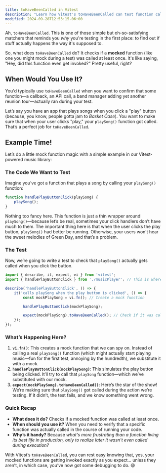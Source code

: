 ```yaml
---
title: toHaveBeenCalled in Vitest
description: "Learn how Vitest's toHaveBeenCalled can test function calls."
modified: 2024-09-28T12:53:15-06:00
---
```


Ah, `toHaveBeenCalled`. This is one of those simple but oh-so-satisfying matchers that reminds you *why* you're testing in the first place: to find out if stuff actually happens the way it's supposed to.

So, what does `toHaveBeenCalled` do? It checks if a **mocked** function (like one you might mock during a test) was called at least once. It's like saying, "Hey, did this function even get invoked?" Pretty useful, right?

## When Would You Use It?

You'd typically use `toHaveBeenCalled` when you want to confirm that some function—a callback, an API call, a band manager adding yet another reunion tour—actually ran during your test.

Let’s say you have an app that plays songs when you click a "play" button (because, you know, people gotta jam to *Basket Case*). You want to make sure that when your user clicks "play," your `playSong()` function got called. That’s a perfect job for `toHaveBeenCalled`.

## Example Time!

Let’s do a little mock function magic with a simple example in our Vitest-powered music library:

### The Code We Want to Test

Imagine you’ve got a function that plays a song by calling your `playSong()` function:

```javascript
function handlePlayButtonClick(playSong) {
	playSong();
}
```

Nothing too fancy here. This function is just a thin wrapper around `playSong()`—because let’s be real, sometimes your click handlers don’t have much to them. The important thing here is that when the user clicks the play button, `playSong()` had better be running. Otherwise, your users won’t hear the sweet melodies of Green Day, and that’s a problem.

### The Test

Now, we’re going to write a test to check that `playSong()` actually gets called when you click the button.

```javascript
import { describe, it, expect, vi } from 'vitest';
import { handlePlayButtonClick } from './musicPlayer'; // This is where our function lives

describe('handlePlayButtonClick', () => {
	it('calls playSong when the play button is clicked', () => {
		const mockPlaySong = vi.fn(); // Create a mock function

		handlePlayButtonClick(mockPlaySong);

		expect(mockPlaySong).toHaveBeenCalled(); // Check if it was called at least once
	});
});
```

### What’s Happening Here?

1. **`vi.fn()`**: This creates a mock function that we can spy on. Instead of calling a real `playSong()` function (which might actually start playing music—fun for the first test, annoying by the hundredth), we substitute it with a mock.
2. **`handlePlayButtonClick(mockPlaySong)`**: This simulates the play button being clicked. It’ll try to call that `playSong` function—which we’ve substituted with our mock.
3. **`expect(mockPlaySong).toHaveBeenCalled()`**: Here’s the star of the show! We’re making sure that `playSong()` got called during the action we’re testing. If it didn’t, the test fails, and we know something went wrong.

### Quick Recap

- **What does it do?** Checks if a mocked function was called at least once.
- **When should you use it?** When you need to verify that a specific function was actually called in the course of running your code.
- **Why’s it handy?** Because *what's more frustrating than a function living its best life in production, only to realize later it wasn't even called during execution?*

With Vitest’s `toHaveBeenCalled`, you can rest easy knowing that, yes, your mocked functions are getting invoked exactly as you expect… unless they aren’t, in which case, you’ve now got some debugging to do. 😅
